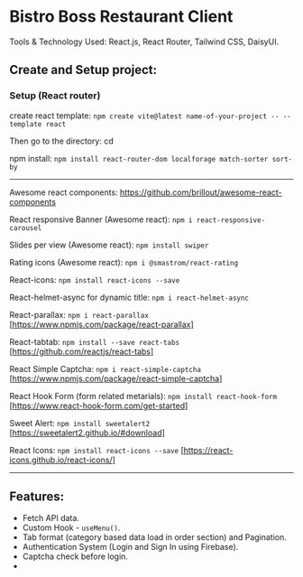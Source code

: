 # Bistro Boss Restaurant Client

Tools & Technology Used: React.js, React Router, Tailwind CSS, DaisyUI.



## Create and Setup project:

### Setup (React router)
create react template: `npm create vite@latest name-of-your-project -- --template react`

Then go to the directory: cd <your new project directory>

npm install: `npm install react-router-dom localforage match-sorter sort-by`

<hr>

Awesome react components: https://github.com/brillout/awesome-react-components

React responsive Banner (Awesome react): `npm i react-responsive-carousel`

Slides per view (Awesome react): `npm install swiper`

Rating icons (Awesome react): `npm i @smastrom/react-rating`

React-icons: `npm install react-icons --save`

React-helmet-async for dynamic title: `npm i react-helmet-async`

React-parallax: `npm i react-parallax`    [https://www.npmjs.com/package/react-parallax]

React-tabtab: `npm install --save react-tabs`    [https://github.com/reactjs/react-tabs]

React Simple Captcha:  `npm i react-simple-captcha`   [https://www.npmjs.com/package/react-simple-captcha]

React Hook Form (form related metarials): `npm install react-hook-form`   [https://www.react-hook-form.com/get-started]

Sweet Alert: `npm install sweetalert2`   [https://sweetalert2.github.io/#download]

React Icons: `npm install react-icons --save`     [https://react-icons.github.io/react-icons/]

<hr>

Features:
----------------------------

* Fetch API data. 
* Custom Hook - `useMenu()`. 
* Tab format (category based data load in order section) and Pagination. 
* Authentication System (Login and Sign In using Firebase). 
* Captcha check before login. 
* 

